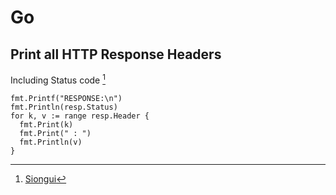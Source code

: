  # Go 

## Print all HTTP Response Headers

Including Status code [^1]

```
fmt.Printf("RESPONSE:\n")
fmt.Println(resp.Status)
for k, v := range resp.Header {
  fmt.Print(k)
  fmt.Print(" : ")
  fmt.Println(v)
}
```

[^1]: [Siongui](https://siongui.github.io/2018/03/06/go-print-http-response-header/)
